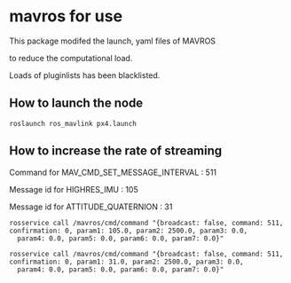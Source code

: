 # mavros for use

This package modifed the launch, yaml files of MAVROS

to reduce the computational load.

Loads of pluginlists has been blacklisted.

## How to launch the node

```
roslaunch ros_mavlink px4.launch
```

## How to increase the rate of streaming

Command for MAV_CMD_SET_MESSAGE_INTERVAL : 511

Message id for HIGHRES_IMU : 105

Message id for ATTITUDE_QUATERNION : 31


```
rosservice call /mavros/cmd/command "{broadcast: false, command: 511, confirmation: 0, param1: 105.0, param2: 2500.0, param3: 0.0,
  param4: 0.0, param5: 0.0, param6: 0.0, param7: 0.0}"
```

```
rosservice call /mavros/cmd/command "{broadcast: false, command: 511, confirmation: 0, param1: 31.0, param2: 2500.0, param3: 0.0,
  param4: 0.0, param5: 0.0, param6: 0.0, param7: 0.0}"
```